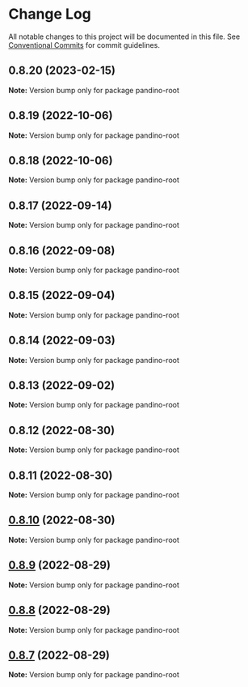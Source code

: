 # Change Log

All notable changes to this project will be documented in this file.
See [Conventional Commits](https://conventionalcommits.org) for commit guidelines.

## 0.8.20 (2023-02-15)

**Note:** Version bump only for package pandino-root

## 0.8.19 (2022-10-06)

**Note:** Version bump only for package pandino-root

## 0.8.18 (2022-10-06)

**Note:** Version bump only for package pandino-root

## 0.8.17 (2022-09-14)

**Note:** Version bump only for package pandino-root

## 0.8.16 (2022-09-08)

**Note:** Version bump only for package pandino-root

## 0.8.15 (2022-09-04)

**Note:** Version bump only for package pandino-root

## 0.8.14 (2022-09-03)

**Note:** Version bump only for package pandino-root

## 0.8.13 (2022-09-02)

**Note:** Version bump only for package pandino-root

## 0.8.12 (2022-08-30)

**Note:** Version bump only for package pandino-root

## 0.8.11 (2022-08-30)

**Note:** Version bump only for package pandino-root

## [0.8.10](https://github.com/BlackBeltTechnology/pandino/compare/v0.8.9...v0.8.10) (2022-08-30)

**Note:** Version bump only for package pandino-root

## [0.8.9](https://github.com/BlackBeltTechnology/pandino/compare/v0.8.8...v0.8.9) (2022-08-29)

**Note:** Version bump only for package pandino-root

## [0.8.8](https://github.com/BlackBeltTechnology/pandino/compare/v0.8.7...v0.8.8) (2022-08-29)

**Note:** Version bump only for package pandino-root

## [0.8.7](https://github.com/BlackBeltTechnology/pandino/compare/v0.8.6...v0.8.7) (2022-08-29)

**Note:** Version bump only for package pandino-root
